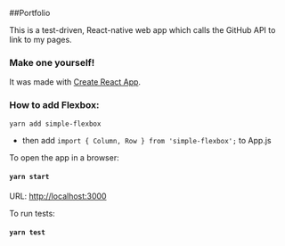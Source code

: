 
##Portfolio

This is a test-driven, React-native web app which calls the GitHub API to link to my pages.

### Make one yourself!
It was made with [Create React App](https://github.com/facebook/create-react-app).

### How to add Flexbox:
`yarn add simple-flexbox`
- then add `import { Column, Row } from 'simple-flexbox';` to App.js

To open the app in a browser:
#### `yarn start`
URL: [http://localhost:3000](http://localhost:3000)

To run tests:
#### `yarn test`
